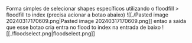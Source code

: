 Forma simples de selecionar shapes específicos utilizando o floodfill > floodfill to index (precisa acionar a botao abaixo)
![[./Pasted image 20240317170609.png|Pasted image 20240317170609.png]]
entao a saida que esse botao cria entra no flood to index na entrada de baixo
![[./floodselect.png|floodselect.png]]